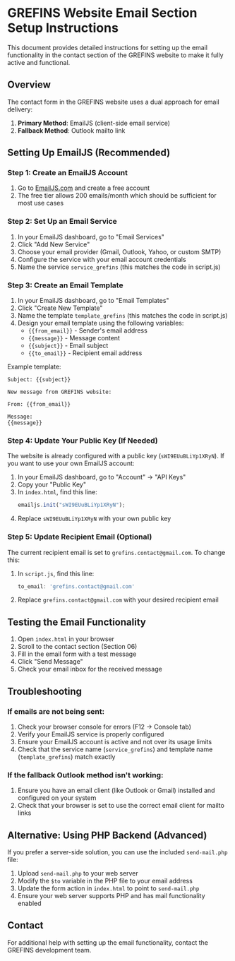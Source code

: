 # GREFINS Website Email Section Setup Instructions

This document provides detailed instructions for setting up the email functionality in the contact section of the GREFINS website to make it fully active and functional.

## Overview

The contact form in the GREFINS website uses a dual approach for email delivery:
1. **Primary Method**: EmailJS (client-side email service)
2. **Fallback Method**: Outlook mailto link

## Setting Up EmailJS (Recommended)

### Step 1: Create an EmailJS Account

1. Go to [EmailJS.com](https://www.emailjs.com/) and create a free account
2. The free tier allows 200 emails/month which should be sufficient for most use cases

### Step 2: Set Up an Email Service

1. In your EmailJS dashboard, go to "Email Services"
2. Click "Add New Service"
3. Choose your email provider (Gmail, Outlook, Yahoo, or custom SMTP)
4. Configure the service with your email account credentials
5. Name the service `service_grefins` (this matches the code in script.js)

### Step 3: Create an Email Template

1. In your EmailJS dashboard, go to "Email Templates"
2. Click "Create New Template"
3. Name the template `template_grefins` (this matches the code in script.js)
4. Design your email template using the following variables:
   - `{{from_email}}` - Sender's email address
   - `{{message}}` - Message content
   - `{{subject}}` - Email subject
   - `{{to_email}}` - Recipient email address

Example template:
```
Subject: {{subject}}

New message from GREFINS website:

From: {{from_email}}

Message:
{{message}}
```

### Step 4: Update Your Public Key (If Needed)

The website is already configured with a public key (`sWI9EUuBLiYp1XRyN`). If you want to use your own EmailJS account:

1. In your EmailJS dashboard, go to "Account" → "API Keys"
2. Copy your "Public Key"
3. In `index.html`, find this line:
   ```javascript
   emailjs.init("sWI9EUuBLiYp1XRyN");
   ```
4. Replace `sWI9EUuBLiYp1XRyN` with your own public key

### Step 5: Update Recipient Email (Optional)

The current recipient email is set to `grefins.contact@gmail.com`. To change this:

1. In `script.js`, find this line:
   ```javascript
   to_email: 'grefins.contact@gmail.com'
   ```
2. Replace `grefins.contact@gmail.com` with your desired recipient email

## Testing the Email Functionality

1. Open `index.html` in your browser
2. Scroll to the contact section (Section 06)
3. Fill in the email form with a test message
4. Click "Send Message"
5. Check your email inbox for the received message

## Troubleshooting

### If emails are not being sent:

1. Check your browser console for errors (F12 → Console tab)
2. Verify your EmailJS service is properly configured
3. Ensure your EmailJS account is active and not over its usage limits
4. Check that the service name (`service_grefins`) and template name (`template_grefins`) match exactly

### If the fallback Outlook method isn't working:

1. Ensure you have an email client (like Outlook or Gmail) installed and configured on your system
2. Check that your browser is set to use the correct email client for mailto links

## Alternative: Using PHP Backend (Advanced)

If you prefer a server-side solution, you can use the included `send-mail.php` file:

1. Upload `send-mail.php` to your web server
2. Modify the `$to` variable in the PHP file to your email address
3. Update the form action in `index.html` to point to `send-mail.php`
4. Ensure your web server supports PHP and has mail functionality enabled

## Contact

For additional help with setting up the email functionality, contact the GREFINS development team.